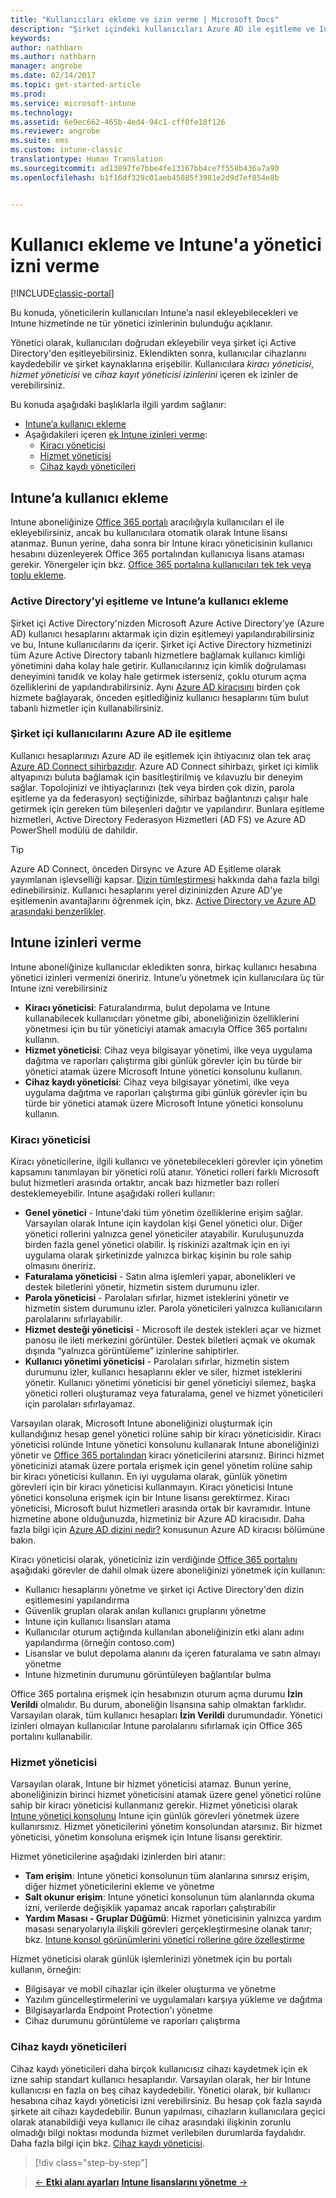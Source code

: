 ```yaml
---
title: "Kullanıcıları ekleme ve izin verme | Microsoft Docs"
description: "Şirket içindeki kullanıcıları Azure AD ile eşitleme ve Intune aboneliğiniz için yönetici izinleri verme"
keywords: 
author: nathbarn
ms.author: nathbarn
manager: angrobe
ms.date: 02/14/2017
ms.topic: get-started-article
ms.prod: 
ms.service: microsoft-intune
ms.technology: 
ms.assetid: 6e9ec662-465b-4ed4-94c1-cff0fe18f126
ms.reviewer: angrobe
ms.suite: ems
ms.custom: intune-classic
translationtype: Human Translation
ms.sourcegitcommit: ad13897fe7bbe4fe13167bb4ce7f558b436a7a90
ms.openlocfilehash: b1f16df329c01aeb45885f3981e2d9d7ef854e8b


---
```


# <a name="add-users-and-give-administrative-permission-to-intune"></a>Kullanıcı ekleme ve Intune'a yönetici izni verme

[!INCLUDE[classic-portal](../includes/classic-portal.md)]

Bu konuda, yöneticilerin kullanıcıları Intune’a nasıl ekleyebilecekleri ve Intune hizmetinde ne tür yönetici izinlerinin bulunduğu açıklanır.

Yönetici olarak, kullanıcıları doğrudan ekleyebilir veya şirket içi Active Directory'den eşitleyebilirsiniz. Eklendikten sonra, kullanıcılar cihazlarını kaydedebilir ve şirket kaynaklarına erişebilir. Kullanıcılara *kiracı yöneticisi*, *hizmet yöneticisi* ve *cihaz kayıt yöneticisi izinlerini* içeren ek izinler de verebilirsiniz.

Bu konuda aşağıdaki başlıklarla ilgili yardım sağlanır:

- [Intune’a kullanıcı ekleme](#add-users-to-intune)
- Aşağıdakileri içeren [ek Intune izinleri verme](#grant-intune-permissions):
  - [Kiracı yöneticisi](#tenant-administrator)
  - [Hizmet yöneticisi](#service-administrator)
  - [Cihaz kaydı yöneticileri](#device-enrollment-managers)

## <a name="add-users-to-intune"></a>Intune’a kullanıcı ekleme
Intune aboneliğinize [Office 365 portalı](http://go.microsoft.com/fwlink/p/?LinkId=698854) aracılığıyla kullanıcıları el ile ekleyebilirsiniz, ancak bu kullanıcılara otomatik olarak Intune lisansı atanmaz. Bunun yerine, daha sonra bir Intune kiracı yöneticisinin kullanıcı hesabını düzenleyerek Office 365 portalından kullanıcıya lisans ataması gerekir. Yönergeler için bkz. [Office 365 portalına kullanıcıları tek tek veya toplu ekleme](https://support.office.com/article/Add-users-individually-or-in-bulk-to-Office-365-Admin-Help-1970f7d6-03b5-442f-b385-5880b9c256ec).

### <a name="sync-active-directory-and-add-users-to-intune"></a>Active Directory’yi eşitleme ve Intune’a kullanıcı ekleme
Şirket içi Active Directory'nizden Microsoft Azure Active Directory’ye (Azure AD) kullanıcı hesaplarını aktarmak için dizin eşitlemeyi yapılandırabilirsiniz ve bu, Intune kullanıcılarını da içerir. Şirket içi Active Directory hizmetinizi tüm Azure Active Directory tabanlı hizmetlere bağlamak kullanıcı kimliği yönetimini daha kolay hale getirir. Kullanıcılarınız için kimlik doğrulaması deneyimini tanıdık ve kolay hale getirmek isterseniz, çoklu oturum açma özelliklerini de yapılandırabilirsiniz. Aynı [Azure AD kiracısını](https://azure.microsoft.com/documentation/articles/active-directory-aadconnect/) birden çok hizmete bağlayarak, önceden eşitlediğiniz kullanıcı hesaplarını tüm bulut tabanlı hizmetler için kullanabilirsiniz.

### <a name="how-to-sync-on-premises-users-with-azure-ad"></a>Şirket içi kullanıcılarını Azure AD ile eşitleme
Kullanıcı hesaplarınızı Azure AD ile eşitlemek için ihtiyacınız olan tek araç [Azure AD Connect sihirbazıdır](https://www.microsoft.com/download/details.aspx?id=47594). Azure AD Connect sihirbazı, şirket içi kimlik altyapınızı buluta bağlamak için basitleştirilmiş ve kılavuzlu bir deneyim sağlar.  Topolojinizi ve ihtiyaçlarınızı (tek veya birden çok dizin, parola eşitleme ya da federasyon) seçtiğinizde, sihirbaz bağlantınızı çalışır hale getirmek için gereken tüm bileşenleri dağıtır ve yapılandırır. Bunlara eşitleme hizmetleri, Active Directory Federasyon Hizmetleri (AD FS) ve Azure AD PowerShell modülü de dahildir.

> [!TIP]
> Azure AD Connect, önceden Dirsync ve Azure AD Eşitleme olarak yayımlanan işlevselliği kapsar. [Dizin tümleştirmesi](http://technet.microsoft.com/library/jj573653.aspx) hakkında daha fazla bilgi edinebilirsiniz. Kullanıcı hesaplarını yerel dizininizden Azure AD'ye eşitlemenin avantajlarını öğrenmek için, bkz. [Active Directory ve Azure AD arasındaki benzerlikler](http://technet.microsoft.com/library/dn518177.aspx).

## <a name="grant-intune-permissions"></a>Intune izinleri verme

Intune aboneliğinize kullanıcılar ekledikten sonra, birkaç kullanıcı hesabına yönetici izinleri vermenizi öneririz. Intune’u yönetmek için kullanıcılara üç tür Intune izni verebilirsiniz
-   **Kiracı yöneticisi**: Faturalandırma, bulut depolama ve Intune kullanabilecek kullanıcıları yönetme gibi, aboneliğinizin özelliklerini yönetmesi için bu tür yöneticiyi atamak amacıyla Office 365 portalını kullanın.
-   **Hizmet yöneticisi**: Cihaz veya bilgisayar yönetimi, ilke veya uygulama dağıtma ve raporları çalıştırma gibi günlük görevler için bu türde bir yönetici atamak üzere Microsoft Intune yönetici konsolunu kullanın.
-   **Cihaz kaydı yöneticisi**: Cihaz veya bilgisayar yönetimi, ilke veya uygulama dağıtma ve raporları çalıştırma gibi günlük görevler için bu türde bir yönetici atamak üzere Microsoft Intune yönetici konsolunu kullanın.


### <a name="tenant-administrator"></a>Kiracı yöneticisi


Kiracı yöneticilerine, ilgili kullanıcı ve yönetebilecekleri görevler için yönetim kapsamını tanımlayan bir yönetici rolü atanır. Yönetici rolleri farklı Microsoft bulut hizmetleri arasında ortaktır, ancak bazı hizmetler bazı rolleri desteklemeyebilir. Intune aşağıdaki rolleri kullanır:
- **Genel yönetici** - Intune'daki tüm yönetim özelliklerine erişim sağlar. Varsayılan olarak Intune için kaydolan kişi Genel yönetici olur. Diğer yönetici rollerini yalnızca genel yöneticiler atayabilir. Kuruluşunuzda birden fazla genel yönetici olabilir. İş riskinizi azaltmak için en iyi uygulama olarak şirketinizde yalnızca birkaç kişinin bu role sahip olmasını öneririz.
- **Faturalama yöneticisi** - Satın alma işlemleri yapar, abonelikleri ve destek biletlerini yönetir, hizmetin sistem durumunu izler.
- **Parola yöneticisi** - Parolaları sıfırlar, hizmet isteklerini yönetir ve hizmetin sistem durumunu izler. Parola yöneticileri yalnızca kullanıcıların parolalarını sıfırlayabilir.
- **Hizmet desteği yöneticisi** - Microsoft ile destek istekleri açar ve hizmet panosu ile ileti merkezini görüntüler. Destek biletleri açmak ve okumak dışında “yalnızca görüntüleme” izinlerine sahiptirler.
- **Kullanıcı yönetimi yöneticisi** - Parolaları sıfırlar, hizmetin sistem durumunu izler, kullanıcı hesaplarını ekler ve siler, hizmet isteklerini yönetir. Kullanıcı yönetimi yöneticisi bir genel yöneticiyi silemez, başka yönetici rolleri oluşturamaz veya faturalama, genel ve hizmet yöneticileri için parolaları sıfırlayamaz.

Varsayılan olarak, Microsoft Intune aboneliğinizi oluşturmak için kullandığınız hesap genel yönetici rolüne sahip bir kiracı yöneticisidir. Kiracı yöneticisi rolünde Intune yönetici konsolunu kullanarak Intune aboneliğinizi yönetir ve [Office 365 portalından](http://go.microsoft.com/fwlink/p/?LinkId=698854) kiracı yöneticilerini atarsınız. Birinci hizmet yöneticinizi atamak üzere portala erişmek için genel yönetim rolüne sahip bir kiracı yöneticisi kullanın. En iyi uygulama olarak, günlük yönetim görevleri için bir kiracı yöneticisi kullanmayın. Kiracı yöneticisi Intune yönetici konsoluna erişmek için bir Intune lisansı gerektirmez. Kiracı yöneticisi, Microsoft bulut hizmetleri arasında ortak bir kavramıdır. Intune hizmetine abone olduğunuzda, hizmetiniz bir Azure AD kiracısıdır. Daha fazla bilgi için [Azure AD dizini nedir?](http://technet.microsoft.com/library/jj573650.aspx) konusunun Azure AD kiracısı bölümüne bakın.

Kiracı yöneticisi olarak, yöneticiniz izin verdiğinde [Office 365 portalını](http://go.microsoft.com/fwlink/p/?LinkId=698854) aşağıdaki görevler de dahil olmak üzere aboneliğinizi yönetmek için kullanın:

- Kullanıcı hesaplarını yönetme ve şirket içi Active Directory'den dizin eşitlemesini yapılandırma
- Güvenlik grupları olarak anılan kullanıcı gruplarını yönetme
- Intune için kullanıcı lisansları atama
- Kullanıcılar oturum açtığında kullanılan aboneliğinizin etki alanı adını yapılandırma (örneğin contoso.com)
- Lisanslar ve bulut depolama alanını da içeren faturalama ve satın almayı yönetme
- Intune hizmetinin durumunu görüntüleyen bağlantılar bulma

Office 365 portalına erişmek için hesabınızın oturum açma durumu **İzin Verildi** olmalıdır. Bu durum, aboneliğin lisansına sahip olmaktan farklıdır. Varsayılan olarak, tüm kullanıcı hesapları **İzin Verildi** durumundadır. Yönetici izinleri olmayan kullanıcılar Intune parolalarını sıfırlamak için Office 365 portalını kullanabilir.

### <a name="service-administrator"></a>Hizmet yöneticisi

Varsayılan olarak, Intune bir hizmet yöneticisi atamaz. Bunun yerine, aboneliğinizin birinci hizmet yöneticisini atamak üzere genel yönetici rolüne sahip bir kiracı yöneticisi kullanmanız gerekir. Hizmet yöneticisi olarak [Intune yönetici konsolunu](https://manage.microsoft.com/) Intune için günlük görevleri yönetmek üzere kullanırsınız. Hizmet yöneticilerini yönetim konsolundan atarsınız. Bir hizmet yöneticisi, yönetim konsoluna erişmek için Intune lisansı gerektirir.

Hizmet yöneticilerine aşağıdaki izinlerden biri atanır:
- **Tam erişim**: Intune yönetici konsolunun tüm alanlarına sınırsız erişim, diğer hizmet yöneticilerini ekleme ve yönetme
- **Salt okunur erişim**: Intune yönetici konsolunun tüm alanlarında okuma izni, verilerde değişiklik yapamaz ancak raporları çalıştırabilir
- **Yardım Masası - Gruplar Düğümü**: Hizmet yöneticisinin yalnızca yardım masası senaryolarıyla ilişkili görevleri gerçekleştirmesine olanak tanır; bkz. [Intune konsol görünümlerini yönetici rollerine göre özelleştirme](/intune/deploy-use/control-what-admins-can-see-in-the-microsoft-intune-admin-console)

Hizmet yöneticisi olarak günlük işlemlerinizi yönetmek için bu portalı kullanın, örneğin:

- Bilgisayar ve mobil cihazlar için ilkeler oluşturma ve yönetme
- Yazılım güncelleştirmelerini ve uygulamaları karşıya yükleme ve dağıtma
- Bilgisayarlarda Endpoint Protection'ı yönetme
- Cihaz durumunu görüntüleme ve raporları çalıştırma

### <a name="device-enrollment-managers"></a>Cihaz kaydı yöneticileri

Cihaz kaydı yöneticileri daha birçok kullanıcısız cihazı kaydetmek için ek izne sahip standart kullanıcı hesaplarıdır. Varsayılan olarak, her bir Intune kullanıcısı en fazla on beş cihaz kaydedebilir. Yönetici olarak, bir kullanıcı hesabına cihaz kaydı yöneticisi izni verebilirsiniz. Bu hesap çok fazla sayıda şirkete ait cihazı kaydedebilir. Bunun yapılması, cihazların kullanıcılara geçici olarak atanabildiği veya kullanıcı ile cihaz arasındaki ilişkinin zorunlu olmadığı bilgi noktası modunda hizmet verilebilen durumlarda faydalıdır. Daha fazla bilgi için bkz. [Cihaz kaydı yöneticisi](https://docs.microsoft.com/intune/deploy-use/enroll-corporate-owned-devices-with-the-device-enrollment-manager-in-microsoft-intune).

>[!div class="step-by-step"]

>[&larr; **Etki alanı ayarları**](.\start-with-a-paid-subscription-to-microsoft-intune-step-2.md)     [**Intune lisanslarını yönetme** &rarr;](.\start-with-a-paid-subscription-to-microsoft-intune-step-4.md)  



<!--HONumber=Feb17_HO3-->


